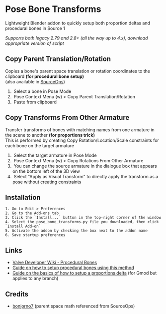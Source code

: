 # Pose Bone Transforms
Lightweight Blender addon to quickly setup both proportion deltas and procedural bones in Source 1

*Supports both legacy 2.79 and 2.8+ (all the way up to 4.x), download appropriate version of script*

## Copy Parent Translation/Rotation
Copies a bone's parent space translation or rotation coordinates to the clipboard **(for procedural bone setup)** \
(also available in [SourceOps](https://github.com/bonjorno7/SourceOps))

1.  Select a bone in Pose Mode
2.  Pose Context Menu (w) > Copy Parent Translation/Rotation
3.  Paste from clipboard

## Copy Transforms From Other Armature
Transfer transforms of bones with matching names from one armature in the scene to another **(for proportions trick)** \
This is performed by creating Copy Rotation/Location/Scale constraints for each bone on the target armature

1.  Select the target armature in Pose Mode
2.  Pose Context Menu (w) > Copy Rotations From Other Armature
3.  You can change the source armature in the dialogue box that appears on the bottom left of the 3D view
4.  Select "Apply as Visual Transform" to directly apply the transform as a pose without creating constraints
## Installation
    1. Go to Edit > Preferences
    2. Go to the Add-ons tab
    3. Click the `Install...` button in the top-right corner of the window
    4. Select the pose_bone_transforms.py file you downloaded, then click `Install Add-on`
    5. Activate the addon by checking the box next to the addon name
    6. Save startup preferences

## Links
- [Valve Developer Wiki - Procedural Bones](https://developer.valvesoftware.com/wiki/$proceduralbones)
- [Guide on how to setup procedural bones using this method](https://steamcommunity.com/sharedfiles/filedetails/?id=2415253996)
- [Guide on the basics of how to setup a proportions delta](https://steamcommunity.com/sharedfiles/filedetails/?id=2308084980) (for Gmod but applies to any branch)

## Credits
- [bonjorno7](https://github.com/bonjorno7/SourceOps)  (parent space math referenced from SourceOps)
